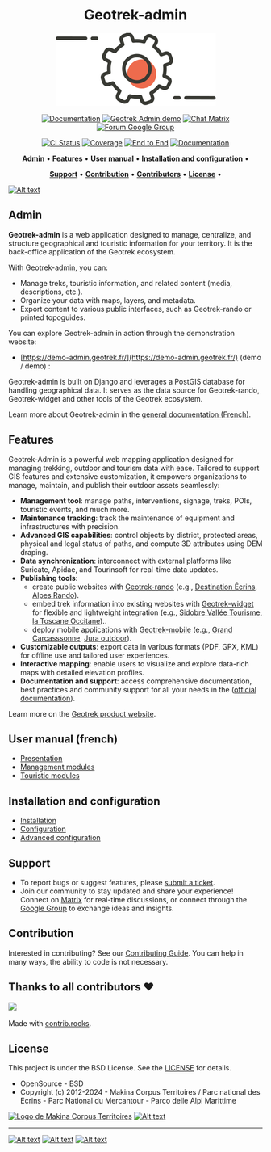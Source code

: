 <h1 align="center">Geotrek-admin</h1>

<p align="center"><img alt="geotrek admin image" src="/docs/_static/geotrek-admin.png"></p>

<p align="center">
<a href="https://geotrek.readthedocs.io/" rel="nofollow"><img alt="Documentation" src="https://img.shields.io/badge/Documentation-red.svg" style="max-width:100%;"></a>
<a href="https://demo-admin.geotrek.fr/" rel="nofollow"><img alt="Geotrek Admin demo" src="https://img.shields.io/badge/Demo-purple.svg" style="max-width:100%;"></a>
<a href="https://matrix.to/#/%23geotrek:matrix.org" rel="nofollow"><img alt="Chat Matrix" src="https://img.shields.io/badge/Chat-blue.svg" style="max-width:100%;"></a>
<a href="https://groups.google.com/g/geotrek-fr" rel="nofollow"><img alt="Forum Google Group" src="https://img.shields.io/badge/Forum-brightgreen.svg" style="max-width:100%;"></a>
</p>
<p align="center">
<a href="https://github.com/GeotrekCE/Geotrek-admin/actions/workflows/test.yml" rel="nofollow"><img alt="CI Status" src="https://github.com/GeotrekCE/Geotrek-admin/actions/workflows/test.yml/badge.svg" style="max-width:100%;"></a>
<a href="https://codecov.io/gh/GeotrekCE/Geotrek-admin" rel="nofollow"><img alt="Coverage" src="https://codecov.io/gh/GeotrekCE/Geotrek-admin/branch/master/graph/badge.svg" style="max-width:100%;"></a>
<a href="https://dashboard.cypress.io/projects/ktpy7v/runs" rel="nofollow"><img alt="End to End" src="https://img.shields.io/endpoint?url=https://dashboard.cypress.io/badge/simple/ktpy7v/master&style=flat&logo=cypress" style="max-width:100%;"></a>
<a href="https://geotrek.readthedocs.io" rel="nofollow"><img alt="Documentation" src="https://readthedocs.org/projects/geotrek/badge/?version=latest&style=flat" style="max-width:100%;"></a>
</p>

<p align="center">
    <a href="#admin"><b>Admin</b></a>  •  
    <a href="#features"><b>Features</b></a>  •  
    <a href="#user-manual-french"><b>User manual</b></a>  •  
    <a href="#installation-and-configuration"><b>Installation and configuration</b></a>  •  
</p>
<p align="center">
    <a href="#support"><b>Support</b></a>  •   
    <a href="#contribution"><b>Contribution</b></a>  •  
    <a href="#thanks-to-all-contributors-"><b>Contributors</b></a>  •  
    <a href="#license"><b>License</b></a>  • 
</p>

[![Alt text](http://geotrek.fr/assets/img/screen-1.png "Interface de Geotrek-admin")](http://geotrek.fr)

## Admin

**Geotrek-admin** is a web application designed to manage, centralize, and structure geographical and touristic information for your territory. It is the back-office application of the Geotrek ecosystem.

With Geotrek-admin, you can:
- Manage treks, touristic information, and related content (media, descriptions, etc.).
- Organize your data with maps, layers, and metadata.
- Export content to various public interfaces, such as Geotrek-rando or printed topoguides.

You can explore Geotrek-admin in action through the demonstration website:
- [https://demo-admin.geotrek.fr/](https://demo-admin.geotrek.fr/) (demo / demo) : 

Geotrek-admin is built on Django and leverages a PostGIS database for handling geographical data. It serves as the data source for Geotrek-rando, Geotrek-widget and other tools of the Geotrek ecosystem.

Learn more about Geotrek-admin in the [general documentation (French)](https://geotrek.readthedocs.io/fr/latest/about/geotrek.html).

## Features

Geotrek-Admin is a powerful web mapping application designed for managing trekking, outdoor and tourism data with ease. Tailored to support GIS features and extensive customization, it empowers organizations to manage, maintain, and publish their outdoor assets seamlessly:

- **Management tool**: manage paths, interventions, signage, treks, POIs, touristic events, and much more.
- **Maintenance tracking**: track the maintenance of equipment and infrastructures with precision.
- **Advanced GIS capabilities**: control objects by district, protected areas, physical and legal status of paths, and compute 3D attributes using DEM draping.
- **Data synchronization**: interconnect with external platforms like Suricate, Apidae, and Tourinsoft for real-time data updates.
- **Publishing tools**:  
  - create public websites with [Geotrek-rando](https://github.com/GeotrekCE/Geotrek-rando-v3) (e.g., [Destination Écrins](https://rando.ecrins-parcnational.fr), [Alpes Rando](https://alpesrando.net/)).
  - embed trek information into existing websites with [Geotrek-widget](https://github.com/GeotrekCE/Geotrek-rando-widget) for flexible and lightweight integration (e.g., [Sidobre Vallée Tourisme](https://sidobre-vallees-tourisme.com/type_activite/balades-et-randonnees-sidobre-vallees/), [la Toscane Occitane](https://www.la-toscane-occitane.com/a-voir-a-faire/balades-randonnees))..
  - deploy mobile applications with [Geotrek-mobile](https://github.com/GeotrekCE/Geotrek-mobile) (e.g., [Grand Carcasssonne](https://play.google.com/store/apps/details?id=io.geotrek.grandcarcassonne), [Jura outdoor](https://apps.apple.com/app/jura-outdoor/id6446137384)).
- **Customizable outputs**: export data in various formats (PDF, GPX, KML) for offline use and tailored user experiences. 
- **Interactive mapping**: enable users to visualize and explore data-rich maps with detailed elevation profiles.
- **Documentation and support**: access comprehensive documentation, best practices and community support for all your needs in the ([official documentation](https://geotrek.readthedocs.io/en/2.111.0/usage/overview.html)).

Learn more on the [Geotrek product website](http://geotrek.fr).  

## User manual (french)

- [Presentation](https://geotrek.readthedocs.io/fr/latest/user-manual/overview.html)
- [Management modules](https://geotrek.readthedocs.io/fr/latest/user-manual/management-modules.html)
- [Touristic modules](https://geotrek.readthedocs.io/en/latest/user-manual/touristic-modules.html)

## Installation and configuration

- [Installation](https://geotrek.readthedocs.io/en/latest/installation-and-configuration/installation.html)
- [Configuration](https://geotrek.readthedocs.io/en/latest/installation-and-configuration/configuration.html)
- [Advanced configuration](https://geotrek.readthedocs.io/en/latest/advanced-configuration/application-settings.html)

## Support

- To report bugs or suggest features, please [submit a ticket](https://github.com/GeotrekCE/Geotrek-admin/issues).
- Join our community to stay updated and share your experience! Connect on [Matrix](https://matrix.to/#/%23geotrek:matrix.org) for real-time discussions, or connect through the [Google Group](https://groups.google.com/g/geotrek-fr) to exchange ideas and insights.

## Contribution

Interested in contributing? See our [Contributing Guide](https://geotrek.readthedocs.io/en/latest/contribute/contributing.html
). You can help in many ways, the ability to code is not necessary.

## Thanks to all contributors ❤

<a href="https://github.com/GeotrekCE/Geotrek-admin/graphs/contributors">
  <img src="https://contrib.rocks/image?repo=GeotrekCE/Geotrek-admin" />
</a>

Made with [contrib.rocks](https://contrib.rocks).

## License

This project is under the BSD License. See the [LICENSE](Geotrek-admin/blob/main/LICENSE) for details.

- OpenSource - BSD
- Copyright (c) 2012-2024 - Makina Corpus Territoires / Parc national des Ecrins - Parc National du Mercantour - Parco delle Alpi Marittime

<a href="https://territoires.makina-corpus.com/"><img src="https://geotrek.fr/assets/img/logo_makina.svg" alt="Logo de Makina Corpus Territoires" width="115"></a>
[![Alt text](https://geotrek.fr/assets/img/logo_autonomens-h120m.png "Logo Autonomens")](https://datatheca.com/)

----

[![Alt text](http://geotrek.fr/assets/img/parc_ecrins.png "Logo du Parc national des Ecrins")](http://www.ecrins-parcnational.fr)
[![Alt text](http://geotrek.fr/assets/img/parc_mercantour.png "Logo du Parc national du Mercantour")](http://www.mercantour.eu)
[![Alt text](http://geotrek.fr/assets/img/alpi_maritime.png "Logo du Parc naturel des Alpes maritimes")](http://www.parcoalpimarittime.it)
